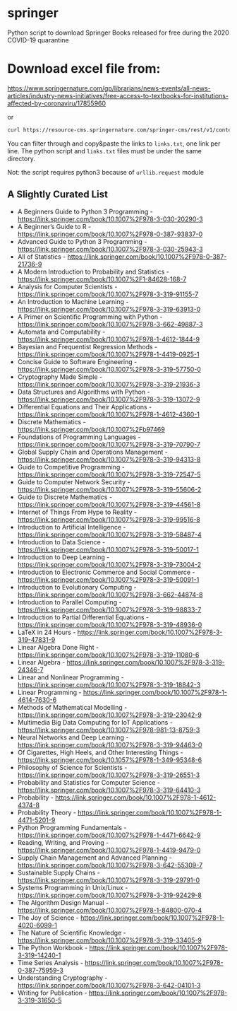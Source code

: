 # springer
Python script to download Springer Books released for free during the 2020 COVID-19 quarantine

# Download excel file from:
https://www.springernature.com/gp/librarians/news-events/all-news-articles/industry-news-initiatives/free-access-to-textbooks-for-institutions-affected-by-coronaviru/17855960

or

```bash
curl https://resource-cms.springernature.com/springer-cms/rest/v1/content/17858272/data/v5 -o books.xlsx
```

You can filter through and copy&paste the links to `links.txt`, one link per line.
The python script and `links.txt` files must be under the same directory.

Not: the script requires python3 because of `urllib.request` module

## A Slightly Curated List

- A Beginners Guide to Python 3 Programming               - https://link.springer.com/book/10.1007%2F978-3-030-20290-3
- A Beginner’s Guide to R                                 - https://link.springer.com/book/10.1007%2F978-0-387-93837-0
- Advanced Guide to Python 3 Programming                  - https://link.springer.com/book/10.1007%2F978-3-030-25943-3
- All of Statistics                                       - https://link.springer.com/book/10.1007%2F978-0-387-21736-9
- A Modern Introduction to Probability and Statistics     - https://link.springer.com/book/10.1007%2F1-84628-168-7
- Analysis for Computer Scientists                        - https://link.springer.com/book/10.1007%2F978-3-319-91155-7
- An Introduction to Machine Learning                     - https://link.springer.com/book/10.1007%2F978-3-319-63913-0
- A Primer on Scientific Programming with Python          - https://link.springer.com/book/10.1007%2F978-3-662-49887-3
- Automata and Computability                              - https://link.springer.com/book/10.1007%2F978-1-4612-1844-9
- Bayesian and Frequentist Regression Methods             - https://link.springer.com/book/10.1007%2F978-1-4419-0925-1
- Concise Guide to Software Engineering                   - https://link.springer.com/book/10.1007%2F978-3-319-57750-0
- Cryptography Made Simple                                - https://link.springer.com/book/10.1007%2F978-3-319-21936-3
- Data Structures and Algorithms with Python              - https://link.springer.com/book/10.1007%2F978-3-319-13072-9
- Differential Equations and Their Applications           - https://link.springer.com/book/10.1007%2F978-1-4612-4360-1
- Discrete Mathematics                                    - https://link.springer.com/book/10.1007%2Fb97469
- Foundations of Programming Languages                    - https://link.springer.com/book/10.1007%2F978-3-319-70790-7
- Global Supply Chain and Operations Management           - https://link.springer.com/book/10.1007%2F978-3-319-94313-8
- Guide to Competitive Programming                        - https://link.springer.com/book/10.1007%2F978-3-319-72547-5
- Guide to Computer Network Security                      - https://link.springer.com/book/10.1007%2F978-3-319-55606-2
- Guide to Discrete Mathematics                           - https://link.springer.com/book/10.1007%2F978-3-319-44561-8
- Internet of Things From Hype to Reality                 - https://link.springer.com/book/10.1007%2F978-3-319-99516-8
- Introduction to Artificial Intelligence                 - https://link.springer.com/book/10.1007%2F978-3-319-58487-4
- Introduction to Data Science                            - https://link.springer.com/book/10.1007%2F978-3-319-50017-1
- Introduction to Deep Learning                           - https://link.springer.com/book/10.1007%2F978-3-319-73004-2
- Introduction to Electronic Commerce and Social Commerce - https://link.springer.com/book/10.1007%2F978-3-319-50091-1
- Introduction to Evolutionary Computing                  - https://link.springer.com/book/10.1007%2F978-3-662-44874-8
- Introduction to Parallel Computing                      - https://link.springer.com/book/10.1007%2F978-3-319-98833-7
- Introduction to Partial Differential Equations          - https://link.springer.com/book/10.1007%2F978-3-319-48936-0
- LaTeX in 24 Hours                                       - https://link.springer.com/book/10.1007%2F978-3-319-47831-9
- Linear Algebra Done Right                               - https://link.springer.com/book/10.1007%2F978-3-319-11080-6
- Linear Algebra                                          - https://link.springer.com/book/10.1007%2F978-3-319-24346-7
- Linear and Nonlinear Programming                        - https://link.springer.com/book/10.1007%2F978-3-319-18842-3
- Linear Programming                                      - https://link.springer.com/book/10.1007%2F978-1-4614-7630-6
- Methods of Mathematical Modelling                       - https://link.springer.com/book/10.1007%2F978-3-319-23042-9
- Multimedia Big Data Computing for IoT Applications      - https://link.springer.com/book/10.1007%2F978-981-13-8759-3
- Neural Networks and Deep Learning                       - https://link.springer.com/book/10.1007%2F978-3-319-94463-0
- Of Cigarettes, High Heels, and Other Interesting Things - https://link.springer.com/book/10.1057%2F978-1-349-95348-6
- Philosophy of Science for Scientists                    - https://link.springer.com/book/10.1007%2F978-3-319-26551-3
- Probability and Statistics for Computer Science         - https://link.springer.com/book/10.1007%2F978-3-319-64410-3
- Probability                                             - https://link.springer.com/book/10.1007%2F978-1-4612-4374-8
- Probability Theory                                      - https://link.springer.com/book/10.1007%2F978-1-4471-5201-9
- Python Programming Fundamentals                         - https://link.springer.com/book/10.1007%2F978-1-4471-6642-9
- Reading, Writing, and Proving                           - https://link.springer.com/book/10.1007%2F978-1-4419-9479-0
- Supply Chain Management and Advanced Planning           - https://link.springer.com/book/10.1007%2F978-3-642-55309-7
- Sustainable Supply Chains                               - https://link.springer.com/book/10.1007%2F978-3-319-29791-0
- Systems Programming in Unix/Linux                       - https://link.springer.com/book/10.1007%2F978-3-319-92429-8
- The Algorithm Design Manual                             - https://link.springer.com/book/10.1007%2F978-1-84800-070-4
- The Joy of Science                                      - https://link.springer.com/book/10.1007%2F978-1-4020-6099-1
- The Nature of Scientific Knowledge                      - https://link.springer.com/book/10.1007%2F978-3-319-33405-9
- The Python Workbook                                     - https://link.springer.com/book/10.1007%2F978-3-319-14240-1
- Time Series Analysis                                    - https://link.springer.com/book/10.1007%2F978-0-387-75959-3
- Understanding Cryptography                              - https://link.springer.com/book/10.1007%2F978-3-642-04101-3
- Writing for Publication                                 - https://link.springer.com/book/10.1007%2F978-3-319-31650-5
